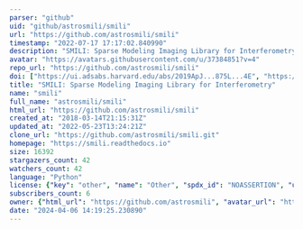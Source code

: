 ```yaml
---
parser: "github"
uid: "github/astrosmili/smili"
url: "https://github.com/astrosmili/smili"
timestamp: "2022-07-17 17:17:02.840990"
description: "SMILI: Sparse Modeling Imaging Library for Interferometry"
avatar: "https://avatars.githubusercontent.com/u/37384851?v=4"
repo_url: "https://github.com/astrosmili/smili"
doi: ["https://ui.adsabs.harvard.edu/abs/2019ApJ...875L...4E", "https://ui.adsabs.harvard.edu/abs/2019ascl.soft04005A/abstract"]
title: "SMILI: Sparse Modeling Imaging Library for Interferometry"
name: "smili"
full_name: "astrosmili/smili"
html_url: "https://github.com/astrosmili/smili"
created_at: "2018-03-14T21:15:31Z"
updated_at: "2022-05-23T13:24:21Z"
clone_url: "https://github.com/astrosmili/smili.git"
homepage: "https://smili.readthedocs.io"
size: 16392
stargazers_count: 42
watchers_count: 42
language: "Python"
license: {"key": "other", "name": "Other", "spdx_id": "NOASSERTION", "url": null, "node_id": "MDc6TGljZW5zZTA="}
subscribers_count: 6
owner: {"html_url": "https://github.com/astrosmili", "avatar_url": "https://avatars.githubusercontent.com/u/37384851?v=4", "login": "astrosmili", "type": "Organization"}
date: "2024-04-06 14:19:25.230890"
---
```

